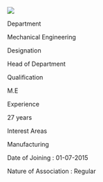 [![](/sites/default/files/styles/faculty_images/public/2019-12/dilip.png?itok=oKh9xzhe)](/sites/default/files/2019-12/dilip.png)

Department

Mechanical Engineering

Designation

Head of Department

Qualification

M.E

Experience

27 years

Interest Areas

Manufacturing   
  
Date of Joining : 01-07-2015  
  
Nature of Association : Regular